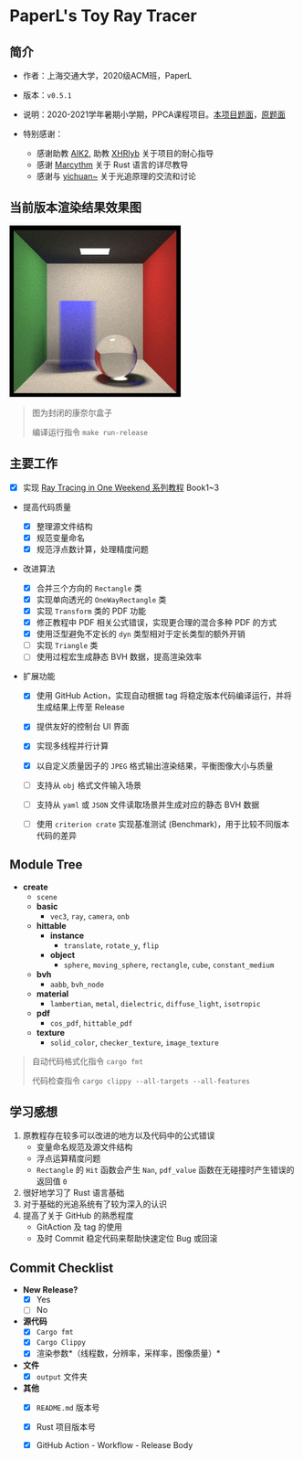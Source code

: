 # PaperL's Toy Ray Tracer

## 简介

- 作者：上海交通大学，2020级ACM班，PaperL
- 版本：`v0.5.1`
- 说明：2020-2021学年暑期小学期，PPCA课程项目。[本项目题面](https://github.com/aik2mlj/raytracer-tutorial)，[原题面](https://github.com/skyzh/raytracer-tutorial)

- 特别感谢：
  - 感谢助教 [AIK2](https://github.com/aik2mlj), 助教 [XHRlyb](https://github.com/XHRlyb) 关于项目的耐心指导
  - 感谢 [Marcythm](https://github.com/Marcythm) 关于 Rust 语言的详尽教导
  - 感谢与 [yichuan~](https://github.com/yichuan520030910320) 关于光追原理的交流和讨论



## 当前版本渲染结果效果图

![Output](output/preview.jpg)

> 图为封闭的康奈尔盒子
>
> 编译运行指令 `make run-release`



## 主要工作

- [x] 实现 [Ray Tracing in One Weekend 系列教程](https://raytracing.github.io/) Book1~3

- 提高代码质量

  - [x] 整理源文件结构
  - [x] 规范变量命名
  - [x] 规范浮点数计算，处理精度问题

- 改进算法

  - [x] 合并三个方向的 `Rectangle` 类
  - [x] 实现单向透光的 `OneWayRectangle` 类
  - [x] 实现 `Transform` 类的 PDF 功能
  - [x] 修正教程中 PDF 相关公式错误，实现更合理的混合多种 PDF 的方式
  - [x] 使用泛型避免不定长的 `dyn` 类型相对于定长类型的额外开销
  - [ ] 实现 `Triangle` 类
  - [ ] 使用过程宏生成静态 BVH 数据，提高渲染效率

- 扩展功能

  - [x] 使用 GitHub Action，实现自动根据 tag 将稳定版本代码编译运行，并将生成结果上传至 Release
  - [x] 提供友好的控制台 UI 界面
  - [x] 实现多线程并行计算
  - [x] 以自定义质量因子的 `JPEG` 格式输出渲染结果，平衡图像大小与质量
  - [ ] 支持从 `obj` 格式文件输入场景
  - [ ] 支持从 `yaml` 或 `JSON` 文件读取场景并生成对应的静态 BVH 数据
  - [ ] 使用 `criterion crate` 实现基准测试 (Benchmark)，用于比较不同版本代码的差异



## Module Tree

- **create**
  - `scene`
  - **basic**
    - `vec3`, `ray`, `camera`, `onb`
  - **hittable**
    - **instance**
      - `translate`, `rotate_y`, `flip`
    - **object**
      - `sphere`, `moving_sphere`, `rectangle`, `cube`, `constant_medium`
  - **bvh**
    - `aabb`, `bvh_node`
  - **material**
    - `lambertian`, `metal`, `dielectric`, `diffuse_light`, `isotropic`
  - **pdf**
    - `cos_pdf`, `hittable_pdf`
  - **texture**
    - `solid_color`, `checker_texture`, `image_texture`

> 自动代码格式化指令 `cargo fmt`
>
> 代码检查指令 `cargo clippy --all-targets --all-features`



## 学习感想

1. 原教程存在较多可以改进的地方以及代码中的公式错误
   - 变量命名规范及源文件结构
   - 浮点运算精度问题
   - `Rectangle` 的 `Hit` 函数会产生 `Nan`,  `pdf_value` 函数在无碰撞时产生错误的返回值 `0`
2. 很好地学习了 Rust 语言基础
3. 对于基础的光追系统有了较为深入的认识
4. 提高了关于 GitHub 的熟悉程度
   - GitAction 及 tag 的使用
   - 及时 Commit 稳定代码来帮助快速定位 Bug 或回滚





## Commit Checklist

- **New Release?** 
  - [x] Yes
  - [ ] No

- **源代码**
  - [x] `Cargo fmt`
  - [x] `Cargo Clippy`
  - [x] 渲染参数*（线程数，分辨率，采样率，图像质量）*
- **文件**
  - [x] `output` 文件夹
- **其他**
  - [x] `README.md` 版本号
  - [x] Rust 项目版本号
  - [x] GitHub Action - Workflow - Release Body


